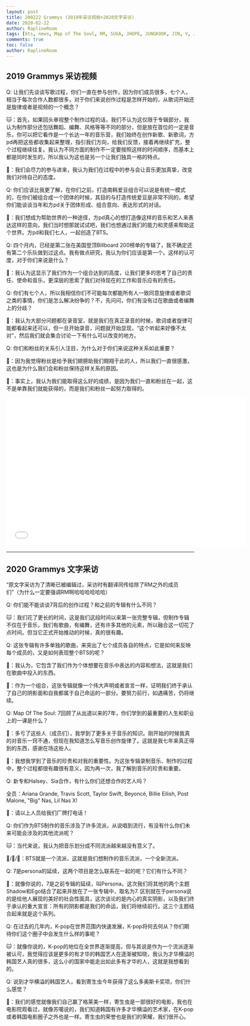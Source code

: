 ```yaml
---
layout: post
title: 200222 Grammys (2019年采访视频+2020文字采访)
date: 2020-02-22
author: RaplineRoom
tags: [bts, news, Map of The Soul, RM, SUGA, JHOPE, JUNGKOOK, JIN, V, JIMIN, 金南俊, 闵玧其, 郑号锡, 金硕珍, 朴智旻, 金泰亨, 田柾国, 新闻, 7, Interviews, 采访]
comments: true
toc: false
author: RaplineRoom
---
```


## 2019 Grammys 采访视频

Q: 让我们先谈谈写歌过程，你们一直在参与创作，因为你们成员很多，七个人，相当于每次合作人数都很多，对于你们来说创作过程是怎样开始的，从歌词开始还是旋律或者是视频的一个概念？

🐱：首先，如果回头审视整个制作过程的话，我们不认为这仅限于专辑部分，我认为制作部分还包括舞蹈、编舞、风格等等不同的部分，但是放在首位的一定是音乐，你可以把它看作是一个长达一年的音乐营，我们始终在创作新歌、新歌词，方pd再把这些都收集起来整理，指引我们方向，给我们反馈，接着再继续扩充，整个过程继续往复。我认为不同方面的制作不一定要按照这样的时间顺序，而基本上都是同时发生的，所以我认为这也是另一个让我们独具一格的特点。

🦌：我们会尽力的参与进来，我认为我们在过程中的参与会让音乐更加真挚，改变我们对待自己的态度。

Q: 你们应该比我更了解，在你们之前，打造南韩爱豆组合可以说是有统一模式的，在你们被组合成一个团体的时候，其目的与打造传统爱豆是非常不同的，希望你们能谈谈当年和方pd关于团体形成、组合意向、表达形式的对话。

🐨：我们想成为帮助世界的一种途径，方pd真心的想打造像这样的音乐和艺人来表达这样的意向，我们当时想那就试试吧，我们也想通过我们的能力和灵感来帮助这个世界。方pd和我们七人，一起创造了BTS。

Q: 四个月内，已经是第二张在美国登顶Billboard 200榜单的专辑了，我不确定还有第二个乐队做到过这点。我有做点研究，我认为你们应该是第一个。这样的认可度，对于你们来说是什么？

🐰：我认为这显示了我们作为一个组合达到的高度，让我们更多的思考了自己的责任、使命和音乐，更深层的思索了我们对待现在的工作和音乐应有的责任。

Q: 你们有七个人，所以我相信你们不可能每次都能所有人一致同意旋律或者歌词之类的事情，你们是怎么解决纷争的？不，先问问，你们有没有过在歌曲或者编舞上的分歧？

🐤：我认为大部分问题都在录音室，就是我们在真正录音的时候，歌词或者旋律可能都看起来还可以，但一旦开始录音，问题就开始显现，“这个听起来好像不太对”，然后我们就会集合讨论一下有什么可以改变的地方。

Q: 你们和粉丝的关系引人注目，为什么对于你们来说这种关系如此重要？

🐯：因为我觉得粉丝是给予我们翅膀助我们翱翔于此的人，所以我们一直很感激，这也是为什么我们会和粉丝保持这样关系的原因。

🦙：事实上，我认为我们能取得这么好的成绩，是因为我们一直和粉丝在一起，这不是单靠我们就能获得的，而是我们和粉丝一起努力取得的。

<iframe width='640' height='400' frameborder='0' allowfullscreen src='//player.ooyala.com/static/v4/stable/4.20.7/skin-plugin/iframe.html?ec=NjNzc4ZzE6uGCpLdiTEU9yUMIiGMULO4&pbid=YjlhZDY1YzdkZDhlMGEzN2ZiMWU4OWI3&pcode=JldmY6KL4Ufi6F7wGSY0m3nayjID'></iframe>

----------

## 2020 Grammys 文字采访

“原文字采访为了清晰已被编辑过，采访时有翻译同传给除了RM之外的成员们”（为什么一定要强调RM啊哈哈哈哈哈哈）

Q: 你们能不能谈谈7背后的创作过程？和之前的专辑有什么不同？

🐱：我们花了更长的时间，这是我们这段时间以来第一张完整专辑，但制作专辑不仅在于音乐，我们有歌曲，有编舞，还有许多其他的元素，所以融合这一切花了点时间。但当它正式开始推动的时候，真的很有趣。

Q: 这张专辑有许多单独的歌曲，来突出了七个成员各自的特点，它是如何来反映每个成员的，又是如何表现整个BTS的呢？

🐰：我认为，它包含了我们作为个体想要在音乐中表达的内容和想法，这就是我们在歌曲中投入的东西。

🐨：作为一个组合，这张专辑就像一个伟大声明或者宣言一样，证明我们终于承认了自己的阴影面和自我都属于自己命运的一部分。要努力前行，如遇痛苦，仍将继续。

Q: Map Of The Soul: 7回顾了从出道以来的7年，你们学到的最重要的人生和职业上的一课是什么？

🦙：多亏了这些人（成员们），我学到了更多关于音乐的知识。刚开始的时候我真的对音乐一窍不通，但现在我知道怎么写音乐创作旋律了。这就是我七年来真正得到的东西，感谢在场这些人。

🐰：我想我学到了音乐的珍贵和对我的重要性。为这张专辑录制音乐、制作的过程中，整个过程都很有趣很有意义，因为再一次，我了解到音乐的珍贵和重要。

Q: 新专和Halsey、Sia合作，有什么你们还想合作的艺人吗？

全员：Ariana Grande, Travis Scott, Taylor Swift, Beyoncé, Billie Eilish, Post Malone, "Big" Nas, Lil Nas X!

🐨：请以上人员给我们厂牌打电话！

Q: 你们作为BTS制作的音乐涉及了许多流派，从说唱到流行，有没有什么你们未来可能会涉及的其他流派呢？

🐱：当代来说，我认为把音乐划分成不同流派越来越没有意义了。

🐰/🐯/🦌：BTS就是一个流派，这就是我们想制作的音乐流派，一个全新流派。

Q: 7是persona的延续，这两个项目是怎么联系在一起的呢？它们有什么不同？

🐨：就像你说的，7是之前专辑的延续，叫Persona，这次我们将其他的两个主题Shadow和Ego结合了起来并放在了一张专辑中，取名为7. 区别就在于persona说的是给他人展现的美好的社会性面具，这次谈论的是内心的真实阴影，以及我们终于承认的重大宣言：所有的阴影都是我们的命运，我们将继续前行。这三个主题结合起来就是这个系列。

Q: 在过去的几年内，K-pop在世界范围内快速发展，K-pop将何去何从？你们期待你们这个圈子中会发生什么样的事呢？

🐱：就像你说的，K-pop的地位在全世界逐渐提高，但与其说是作为一个流派逐渐被认可，我觉得应该是更多的有才华的韩国艺人在逐渐被知晓，我认为才华横溢的韩国艺人真的很多，这么小的国家中能走出如此多有才华的人，这就是我想看到的。

Q: 说到才华横溢的韩国艺人，看到寄生虫今年获得了这么多奥斯卡奖项，你们什么感觉？

🐨：我们的感觉就像我们自己赢了格莱美一样，寄生虫是一部很好的电影，我也在电影院观看过，就像苏噶说的，我们知道韩国有许多才华横溢的艺术家，在K-pop或者韩国电影圈子之外也是一样。寄生虫的荣誉也是我们的荣耀，我们很开心。
